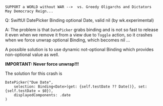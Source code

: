 ```
SUPPORT a WORLD without WAR -->  vs. Greedy Oligarchs and Dictators
May Democracy Reign... 
```

Q: SwiftUI DatePicker Binding optional Date, valid nil (by wk.experimental)

A: The problem is that `DatePicker` grabs binding and is not so fast to release it 
even when we remove it from a view due to `Toggle` action, so it crashes when we force 
unwrap optional Binding, which becomes nil ...

A possible solution is to use dynamic not-optional Binding which provides non-optional
value as well.

**IMPORTANT: Never force unwrap!!!**

The solution for this crash is

    DatePicker("Due Date",
        selection: Binding<Date>(get: {self.testDate ?? Date()}, set: {self.testDate = $0}),
        displayedComponents: .date
    )

